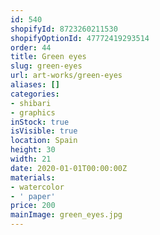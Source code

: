 ```yaml
---
id: 540
shopifyId: 8723260211530
shopifyOptionId: 47772419293514
order: 44
title: Green eyes
slug: green-eyes
url: art-works/green-eyes
aliases: []
categories:
- shibari
- graphics
inStock: true
isVisible: true
location: Spain
height: 30
width: 21
date: 2020-01-01T00:00:00Z
materials:
- watercolor
- ' paper'
price: 200
mainImage: green_eyes.jpg
---
```

